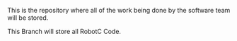 This is the repository where all of the work being done by the software team will be stored. 

This Branch will store all RobotC Code. 
 
